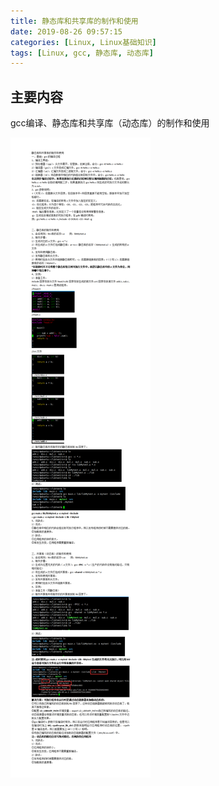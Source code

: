 ```yaml
---
title: 静态库和共享库的制作和使用
date: 2019-08-26 09:57:15
categories: [Linux, Linux基础知识]
tags: [Linux, gcc, 静态库, 动态库]
---
```


## 主要内容
gcc编译、静态库和共享库（动态库）的制作和使用
<!-- more -->
![静态库和共享库的制作和使用.png](2019-08-26-静态库和共享库的制作和使用/静态库和共享库的制作和使用.png)
